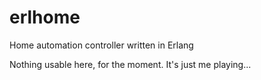 # erlhome
Home automation controller written in Erlang

Nothing usable here, for the moment. It's just me playing...
